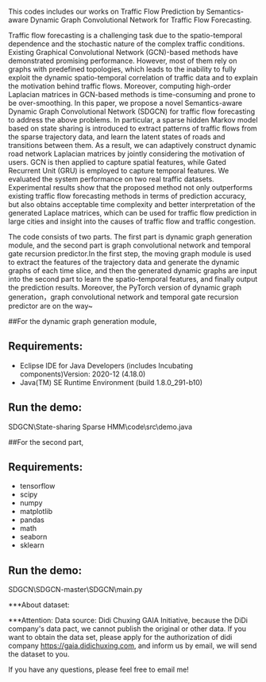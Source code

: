 This codes includes our works on Traffic Flow Prediction by Semantics-aware Dynamic Graph Convolutional Network for Traffic Flow Forecasting.


Traffic flow forecasting is a challenging task due to the spatio-temporal dependence and the stochastic nature of the complex traffic conditions. Existing Graphical Convolutional Network (GCN)-based methods have demonstrated promising performance. However, most of them rely on graphs with predefined topologies, which leads to the inability to fully exploit the dynamic spatio-temporal correlation of traffic data and to explain the motivation behind traffic flows. Moreover, computing high-order Laplacian matrices in GCN-based methods is time-consuming and prone to be over-smoothing. In this paper, we propose a novel Semantics-aware Dynamic Graph Convolutional Network (SDGCN) for traffic flow forecasting to address the above problems. In particular, a sparse hidden Markov model based on state sharing is introduced to extract patterns of traffic flows from the sparse trajectory data, and learn the latent states of roads and transitions between them. As a result, we can adaptively construct dynamic road network Laplacian matrices by jointly considering the motivation of users. GCN is then applied to capture spatial features, while Gated Recurrent Unit (GRU) is employed to capture temporal features. We evaluated the system performance on two real traffic datasets. Experimental results show that the proposed method not only outperforms existing traffic flow forecasting methods in terms of prediction accuracy, but also obtains acceptable time complexity and better interpretation of the generated Laplace matrices, which can be used for traffic flow prediction in large cities and insight into the causes of traffic flow and traffic congestion.



The code consists of two parts. The first part is dynamic graph generation module, and the second part is graph convolutional network and temporal gate recursion predictor.In the first step, the moving graph module is used to extract the features of the trajectory data and generate the dynamic graphs of each time slice, and then the generated dynamic graphs are input into the second part to learn the spatio-temporal features, and finally output the prediction results. Moreover, the PyTorch version of dynamic graph generation，graph convolutional network and temporal gate recursion predictor are on the way~

##For the  dynamic graph generation module,

## Requirements:
* Eclipse IDE for Java Developers (includes Incubating components)Version: 2020-12 (4.18.0)
* Java(TM) SE Runtime Environment (build 1.8.0_291-b10)

## Run the demo:
SDGCN\State-sharing Sparse HMM\code\src\demo.java


##For the second part,

## Requirements:
* tensorflow
* scipy
* numpy
* matplotlib
* pandas
* math
* seaborn
* sklearn

## Run the demo:
SDGCN\SDGCN-master\SDGCN\main.py


***About dataset:

***Attention:
Data source: Didi Chuxing GAIA Initiative, because the DiDi company's data pact, we cannot publish the original or other data. If you want to obtain the data set, please apply for the authorization of didi company https://gaia.didichuxing.com, and inform us by email, we will send the dataset to you.

If you have any questions, please feel free to email me!

